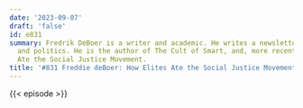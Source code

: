 ```yaml
---
date: '2023-09-07'
draft: 'false'
id: e831
summary: Fredrik DeBoer is a writer and academic. He writes a newsletter on culture
  and politics. He is the author of The Cult of Smart, and, more recently, How Elites
  Ate the Social Justice Movement.
title: '#831 Freddie deBoer: How Elites Ate the Social Justice Movement'
---
```

{{< episode >}}
